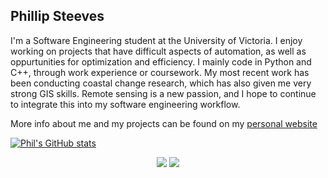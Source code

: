 ## Phillip Steeves

I'm a Software Engineering student at the University of Victoria. I enjoy working on projects that have difficult aspects of automation, as well as oppurtunities for optimization and efficiency. I mainly code in Python and C++, through work experience or coursework. My most recent work has been conducting coastal change research, which has also given me very strong GIS skills. Remote sensing is a new passion, and I hope to continue to integrate this into my software engineering workflow.

More info about me and my projects can be found on my [personal website](https://phillipsteeves.com/)

<!--
**phillipjws/phillipjws** is a ✨ _special_ ✨ repository because its `README.md` (this file) appears on your GitHub profile.

Here are some ideas to get you started:

- 🔭 I’m currently working on ...
- 🌱 I’m currently learning ...
- 👯 I’m looking to collaborate on ...
- 🤔 I’m looking for help with ...
- 💬 Ask me about ...
- 📫 How to reach me: ...
- 😄 Pronouns: ...
- ⚡ Fun fact: ...
-->
[![Phil's GitHub stats](https://github-readme-stats.vercel.app/api?username=phillipjws&show_icons=true&count_private=true&hide_stars)](https://github.com/anuraghazra/github-readme-stats)
<p align="center">
  
  <img src="https://github-readme-stats-one-liart-50.vercel.app/api?username=phillipjws&show_icons=true&count_private=true&hide_stars"/>
  <img src="[https://github-readme-stats-one-liart-50.vercel.app](https://github-readme-stats.vercel.app/api/top-langs/?username=phillipjws&show_icons=true&count_private=true"/>
</p>
